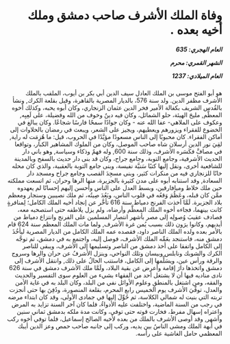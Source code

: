 <h1 dir="rtl">وفاة الملك الأشرف صاحب دمشق وملك أخيه بعده .</h1>

<h5 dir="rtl">العام الهجري:  635

الشهر القمري: محرم

العام الميلادي: 1237</h5>

<p dir="rtl">هو أبو الفتح موسى بن الملك العادل سيف الدين أبي بكر بن أيوب، الملقب بالملك الأشرف مظفر الدين. ولد سنة 576، بالديار المصرية بالقاهرة، وقيل بقلعة الكرك, ونشأ بالقُدس الشريف بكفالة الأمير فخر الدين عثمان الزنجاري، وكان أبوه يحبه، وكذلك أخوه المعظَّم, مليحَ الهيئة، حلو الشمائل، وكان فيه دينٌ وخوف من الله وفضيلة، على لَعِبِه, وعكوف على الملاهي- عفا الله عنه - وكان جوادًا سمحًا فارسًا شجاعًا. وكان يبالغ في الخضوع للفقراء ويزورهم ويعطيهم، ويجيز على الشعر، ويبعث في رمضان بالحلاوات إلى أماكن الفقراء. كان محبوبًا إلى الناس مسعودًا مؤيَّدًا في الحروب، قيل: ما هُزِمَت له راية, لقِيَ نور الدين أرسلان شاه صاحب الموصل، وكان من الملوك المشاهير الكبار، وتواقعا في مصافَّ فكَسَره الأشرف، وذلك سنة 600, وله فهمٌ وذكاء وسياسة, وهو باني دار الحديث الأشرفية، وجامع التوبة، وجامع جراح، وكان قد بنى دار حديث بالسفح وبالمدينة للشافعية أخرى، ونقل إليها كتبًا سَنيَّة نفيسة، وبنى جامع التوبة بالعقبية، والذي كان محله خانًا للزنجاري فيه من منكرات كثير، وبنى مسجِدَ القصب وجامع جراح ومسجد دار السعادة, وقد استنابه أبوه على مدن كثيرة بالجزيرة، منها الرها وحران، ثم اتسعت مملكته حين ملك خلاط وميافارقين، وبسط العدل على الناس وأحسن إليهم إحسانًا لم يعهدوه ممَّن كان قبله، وعَظُمَ وَقعُه في قلوب الناس، وبَعُدَ صِيتُه، ثم ملك نصيبين وسنجار ومعظم بلاد الجزيرة. لَمَّا أخذت الفرنج دمياط سنة 616 تأخَّر عن إنجاد أخيه الملك الكامل؛ لِمنافرةٍ كانت بينهما، فجاءه أخوه الملك المعظَّم وأرضاه، ولم يزل يلاطفه حتى استصحبه معه، فصادف عقيبَ وُصولِه إلى مصر بأشهر انتصار المسلمين على الفرنج وانتزاع دمياط من أيديهم، وكانوا يرَون ذلك بسبب يُمن غرة الأشرف, ولما مات الملك المعظم سنة 624 قام بالأمر بعده ولده الملك الناصر داود، فقصده عمه الملك الكامل من الديار المصرية ليأخُذَ دمشق منه، فاستنجد بعَمِّه الملك الأشرف، فوصل إليه، واجتمع به في دمشق، ثم توجَّه إلى الكامل واتفقا على أخذ دمشق من الناصر وتسليمها إلى الأشرف، ويبقى للناصر الكرك والشوبك ونابلس وبيسان وتلك النواحي، وينزل الأشرفُ عن حران والرها وسروج والرقة ورأس عين، ويسَلِّمها إلى الكامل، فاستتب الحالُ على ذلك, وانتقل الأشرف إلى دمشق واتخذها دارَ إقامة وأعرض عن بقية البلاد، ولَمَّا ملك الأشرف دمشق في سنة 626 نادى مناديه فيها أن لا يشتغل أحد من الفقهاء بشيء من العلوم سوى التفسير والحديث والفقه، ومن اشتغل بالمنطقِ وعلوم الأوائل نفي من البلد، وكان البلد به في غاية الأمن والعدل، توفِّيَ الأشرف يوم الخميس رابع المحرم، بقلعة المنصورة، ودُفِنَ بها حتى أنجزت تربته التي بنيت له شمالي الكلاسة، ثم حُوِّلَ إليها في جمادى الأولى، وقد كان ابتداء مرضه في رجب من السنة الماضية، واختلفت عليه الأدواءُ، فلما كان آخر السنة تزايد به المرض واعتراه إسهال مفرط، فخارت قوته حتى توفي، وكانت مدة ملكه بدمشق ثماني سنين وأشهر, وقد أوصى الأشرف بالملك من بعده لأخيه الصالح إسماعيل، فلما توفي أخوه ركب في أبهة الملك ومشى الناسُ بين يديه، وركب إلى جانبه صاحب حمص وعز الدين أيبك المعظمي حامل الغاشية على رأسه.</p></br>
